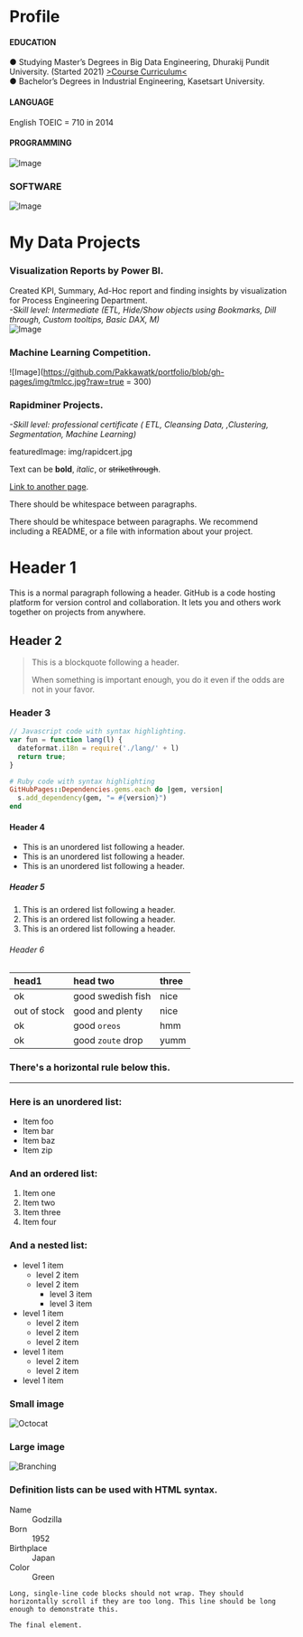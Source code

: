 # Profile<br />

#### EDUCATION<br /> 
● Studying Master’s Degrees in Big Data Engineering, Dhurakij Pundit University. (Started 2021) [>Course Curriculum<](https://cite.dpu.ac.th/bigdata/master-bigdata/structure-bigdata.html)<br />
● Bachelor’s Degrees in Industrial Engineering, Kasetsart University.<br />
#### LANGUAGE<br />
English TOEIC = 710 in 2014<br />
#### PROGRAMMING<br />
![Image](https://github.com/Pakkawatk/portfolio/blob/gh-pages/img/prog.png?raw=true)<br />
### SOFTWARE<br />
![Image](https://github.com/Pakkawatk/portfolio/blob/gh-pages/img/sw.png?raw=true)<br />
# My Data Projects<br />
### Visualization Reports by Power BI.<br /> 
Created KPI, Summary, Ad-Hoc report and finding insights by visualization for Process Engineering Department.<br />
_-Skill level: Intermediate (ETL, Hide/Show objects using Bookmarks, Dill through, Custom tooltips, Basic DAX, M)_<br />
![Image](https://github.com/Pakkawatk/portfolio/blob/gh-pages/img/pbi.png?raw=true)<br />
### Machine Learning Competition.<br /> 

![Image](https://github.com/Pakkawatk/portfolio/blob/gh-pages/img/tmlcc.jpg?raw=true = 300)<br />


### Rapidminer Projects.<br />
_-Skill level: professional certificate ( ETL, Cleansing Data, ,Clustering, Segmentation, Machine Learning)_<br /> 

featuredImage: img/rapidcert.jpg


Text can be **bold**, _italic_, or ~~strikethrough~~.

[Link to another page](./another-page.html).

There should be whitespace between paragraphs.

There should be whitespace between paragraphs. We recommend including a README, or a file with information about your project.

# Header 1

This is a normal paragraph following a header. GitHub is a code hosting platform for version control and collaboration. It lets you and others work together on projects from anywhere.

## Header 2

> This is a blockquote following a header.
>
> When something is important enough, you do it even if the odds are not in your favor.

### Header 3

```js
// Javascript code with syntax highlighting.
var fun = function lang(l) {
  dateformat.i18n = require('./lang/' + l)
  return true;
}
```

```ruby
# Ruby code with syntax highlighting
GitHubPages::Dependencies.gems.each do |gem, version|
  s.add_dependency(gem, "= #{version}")
end
```

#### Header 4

*   This is an unordered list following a header.
*   This is an unordered list following a header.
*   This is an unordered list following a header.

##### Header 5

1.  This is an ordered list following a header.
2.  This is an ordered list following a header.
3.  This is an ordered list following a header.

###### Header 6

| head1        | head two          | three |
|:-------------|:------------------|:------|
| ok           | good swedish fish | nice  |
| out of stock | good and plenty   | nice  |
| ok           | good `oreos`      | hmm   |
| ok           | good `zoute` drop | yumm  |

### There's a horizontal rule below this.

* * *

### Here is an unordered list:

*   Item foo
*   Item bar
*   Item baz
*   Item zip

### And an ordered list:

1.  Item one
1.  Item two
1.  Item three
1.  Item four

### And a nested list:

- level 1 item
  - level 2 item
  - level 2 item
    - level 3 item
    - level 3 item
- level 1 item
  - level 2 item
  - level 2 item
  - level 2 item
- level 1 item
  - level 2 item
  - level 2 item
- level 1 item

### Small image

![Octocat](https://github.githubassets.com/images/icons/emoji/octocat.png)

### Large image

![Branching](https://guides.github.com/activities/hello-world/branching.png)


### Definition lists can be used with HTML syntax.

<dl>
<dt>Name</dt>
<dd>Godzilla</dd>
<dt>Born</dt>
<dd>1952</dd>
<dt>Birthplace</dt>
<dd>Japan</dd>
<dt>Color</dt>
<dd>Green</dd>
</dl>

```
Long, single-line code blocks should not wrap. They should horizontally scroll if they are too long. This line should be long enough to demonstrate this.
```

```
The final element.
```
